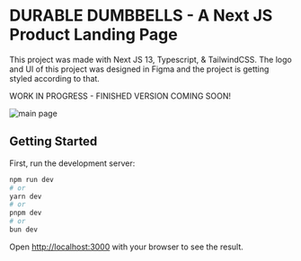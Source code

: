 # DURABLE DUMBBELLS - A Next JS Product Landing Page

This project was made with Next JS 13, Typescript, & TailwindCSS.
The logo and UI of this project was designed in Figma and the project is getting styled according to that.

WORK IN PROGRESS - FINISHED VERSION COMING SOON!

![main page](https://github.com/Sina-Hgs/durable-dumbbells-next-js-project/assets/103804601/9d7abc5d-18d2-4ab3-83f0-bb3fe85d8d68)


## Getting Started

First, run the development server:

```bash
npm run dev
# or
yarn dev
# or
pnpm dev
# or
bun dev
```

Open [http://localhost:3000](http://localhost:3000) with your browser to see the result.
